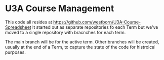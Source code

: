 # U3A Course Management

This code all resides at https://github.com/westborn/U3A-Course-Spreadsheet
It started out as separate repositories fo each Term but we've moved to a single repository
with bracnches for each term.

The main branch will be for the active term.
Other branches will be created, usually at the end of a Term,
to capture the state of the code for histroical purposes.
